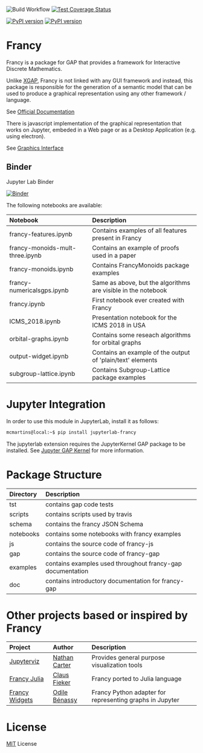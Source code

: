 ![Build Workflow](https://github.com/gap-packages/francy/actions/workflows/CI.yml/badge.svg)
[![Test Coverage Status](https://codecov.io/gh/gap-packages/francy/branch/master/graph/badge.svg)](https://codecov.io/gh/gap-packages/francy)

[![PyPI version](https://badge.fury.io/py/jupyter-francy.svg)](https://badge.fury.io/py/jupyter-francy)
[![PyPI version](https://badge.fury.io/py/jupyterlab-francy.svg)](https://badge.fury.io/py/jupyterlab-francy)

# Francy

Francy is a package for GAP that provides a framework for Interactive Discrete Mathematics.

Unlike [XGAP](https://github.com/gap-packages/xgap), Francy is not linked with any GUI framework and instead, 
this package is responsible for the generation of a semantic model that can be used to produce a graphical representation using any other framework / language.

See [Official Documentation](https://gap-packages.github.io/francy/doc/chap1.html)

There is javascript implementation of the graphical representation that works on Jupyter, embeded in a Web page or as a Desktop Application (e.g. using electron).

See [Graphics Interface](/js)

## Binder

Jupyter Lab Binder

[![Binder](https://mybinder.org/badge_logo.svg)](https://mybinder.org/v2/gh/gap-packages/francy/master?urlpath=lab)

The following notebooks are available:

|Notebook                        |Description                                                     |
|:-------------------------------|:---------------------------------------------------------------|
|francy-features.ipynb           | Contains examples of all features present in Francy            |
|francy-monoids-mult-three.ipynb | Contains an example of proofs used in a paper                  |
|francy-monoids.ipynb            | Contains FrancyMonoids package examples                        |
|francy-numericalsgps.ipynb      | Same as above, but the algorithms are visible in the notebook  |
|francy.ipynb                    | First notebook ever created with Francy                        |
|ICMS_2018.ipynb                 | Presentation notebook for the ICMS 2018 in USA                 |
|orbital-graphs.ipynb            | Contains some reseach algorithms for orbital graphs            |
|output-widget.ipynb             | Contains an example of the output of 'plain/text' elements     |
|subgroup-lattice.ipynb          | Contains Subgroup-Lattice package examples                     |

# Jupyter Integration

In order to use this module in JupyterLab, install it as follows:

```bash
mcmartins@local:~$ pip install jupyterlab-francy
```

The jupyterlab extension requires the JupyterKernel GAP package to be installed. 
See [Jupyter GAP Kernel](https://github.com/gap-packages/JupyterKernel) for more information.

# Package Structure

|Directory   |Description                                                     |
|:-----------|:---------------------------------------------------------------|
| tst        | contains gap code tests                                        |
| scripts    | contains scripts used by travis                                |
| schema     | contains the francy JSON Schema                                |
| notebooks  | contains some notebooks with francy examples                   |
| js         | contains the source code of francy-js                          |
| gap        | contains the source code of francy-gap                         |
| examples   | contains examples used throughout francy-gap documentation     |
| doc        | contains introductory documentation for francy-gap             |

# Other projects based or inspired by Francy

| Project                                                    | Author                                           | Description                                              |
|:-----------------------------------------------------------|:-------------------------------------------------|:---------------------------------------------------------|
| [Jupyterviz](https://github.com/nathancarter/jupyterviz)   | [Nathan Carter](https://github.com/nathancarter) | Provides general purpose visualization tools             |                            
| [Francy Julia](https://github.com/fieker/Francy)           | [Claus Fieker](https://github.com/fieker)        | Francy ported to Julia language                          |
| [Francy Widgets](https://github.com/zerline/francy-widget) | [Odile Bénassy](https://github.com/zerline)      | Francy Python adapter for representing graphs in Jupyter |

# License

[MIT](LICENSE) License
